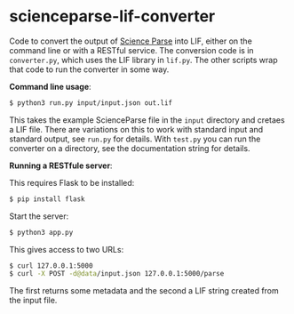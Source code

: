 # scienceparse-lif-converter

Code to convert the output of [Science Parse](https://github.com/allenai/science-parse) into LIF, either on the command line or with a RESTful service. The conversion code is in `converter.py`, which uses the LIF library in `lif.py`. The other scripts wrap that code to run the converter in some way.

**Command line usage**:

```bash
$ python3 run.py input/input.json out.lif
```

This takes the example ScienceParse file in the `input` directory and cretaes a LIF file. There are variations on this to work with standard input and standard output, see `run.py` for details. With `test.py` you can run the converter on a directory, see the documentation string for details.

**Running a RESTfule server**:

This requires Flask to be installed:

```bash
$ pip install flask
```

Start the server:

```bash
$ python3 app.py
```

This gives access to two URLs:

```bash
$ curl 127.0.0.1:5000
$ curl -X POST -d@data/input.json 127.0.0.1:5000/parse
```
The first returns some metadata and the second a LIF string created from the input file.

